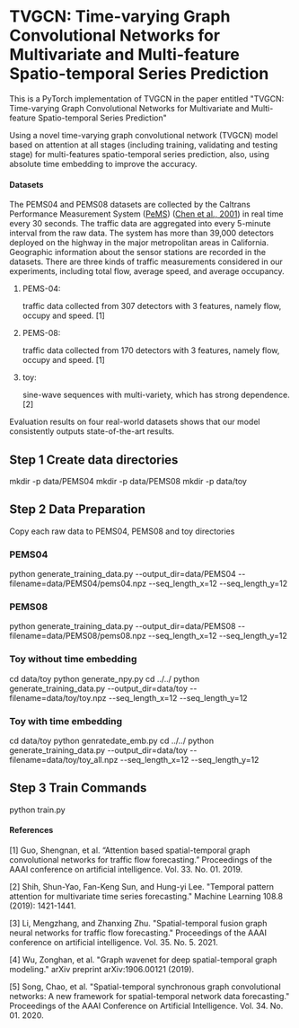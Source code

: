 # TVGCN: Time-varying Graph Convolutional Networks for Multivariate and Multi-feature Spatio-temporal Series Prediction


This is a PyTorch implementation of TVGCN in the paper entitled "TVGCN: Time-varying Graph Convolutional Networks for Multivariate and Multi-feature Spatio-temporal Series Prediction"

Using a novel time-varying graph convolutional network (TVGCN) model based on attention at all stages (including training, validating and testing stage) for multi-features spatio-temporal series prediction, also, using absolute time embedding to improve the accuracy.


#### Datasets
The PEMS04 and PEMS08 datasets are collected by the Caltrans Performance Measurement System ([PeMS](http://pems.dot.ca.gov/)) ([Chen et al., 2001](https://trrjournalonline.trb.org/doi/10.3141/1748-12)) in real time every 30 seconds. The traffic data are aggregated into every 5-minute interval from the raw data. The system has more than 39,000 detectors deployed on the highway in the major metropolitan areas in California. Geographic information about the sensor stations are recorded in the datasets. There are three kinds of traffic measurements considered in our experiments, including total flow, average speed, and average occupancy.
1. PEMS-04: 

   traffic data collected from 307 detectors with 3 features, namely flow, occupy and speed. [1]

2. PEMS-08: 

   traffic data collected from 170 detectors with 3 features, namely flow, occupy and speed. [1]

3. toy:

    sine-wave sequences with multi-variety, which has strong dependence. [2]


Evaluation results on four real-world datasets shows that our model consistently outputs state-of-the-art results.

## Step 1 Create data directories
mkdir -p data/PEMS04
mkdir -p data/PEMS08
mkdir -p data/toy
## Step 2 Data Preparation
Copy each raw data to PEMS04, PEMS08 and toy directories
### PEMS04
python generate_training_data.py --output_dir=data/PEMS04 --filename=data/PEMS04/pems04.npz --seq_length_x=12 --seq_length_y=12
### PEMS08
python generate_training_data.py --output_dir=data/PEMS08 --filename=data/PEMS08/pems08.npz --seq_length_x=12 --seq_length_y=12
### Toy without time embedding
cd data/toy
python generate_npy.py
cd ../../
python generate_training_data.py --output_dir=data/toy --filename=data/toy/toy.npz --seq_length_x=12 --seq_length_y=12
### Toy with time embedding
cd data/toy
python genratedate_emb.py
cd ../../
python generate_training_data.py --output_dir=data/toy --filename=data/toy/toy_all.npz --seq_length_x=12 --seq_length_y=12
## Step 3 Train Commands
python train.py

#### References
[1] Guo, Shengnan,  et al. “Attention based spatial-temporal graph convolutional networks for traffic flow forecasting.” Proceedings of the AAAI conference on artificial intelligence. Vol. 33. No. 01. 2019.

[2] Shih, Shun-Yao, Fan-Keng Sun, and Hung-yi Lee. "Temporal pattern attention for multivariate time series forecasting." Machine Learning 108.8 (2019): 1421-1441.

[3] Li, Mengzhang, and Zhanxing Zhu. "Spatial-temporal fusion graph neural networks for traffic flow forecasting." Proceedings of the AAAI conference on artificial intelligence. Vol. 35. No. 5. 2021.

[4] Wu, Zonghan, et al. "Graph wavenet for deep spatial-temporal graph modeling." arXiv preprint arXiv:1906.00121 (2019).

[5] Song, Chao, et al. "Spatial-temporal synchronous graph convolutional networks: A new framework for spatial-temporal network data forecasting." Proceedings of the AAAI Conference on Artificial Intelligence. Vol. 34. No. 01. 2020.
